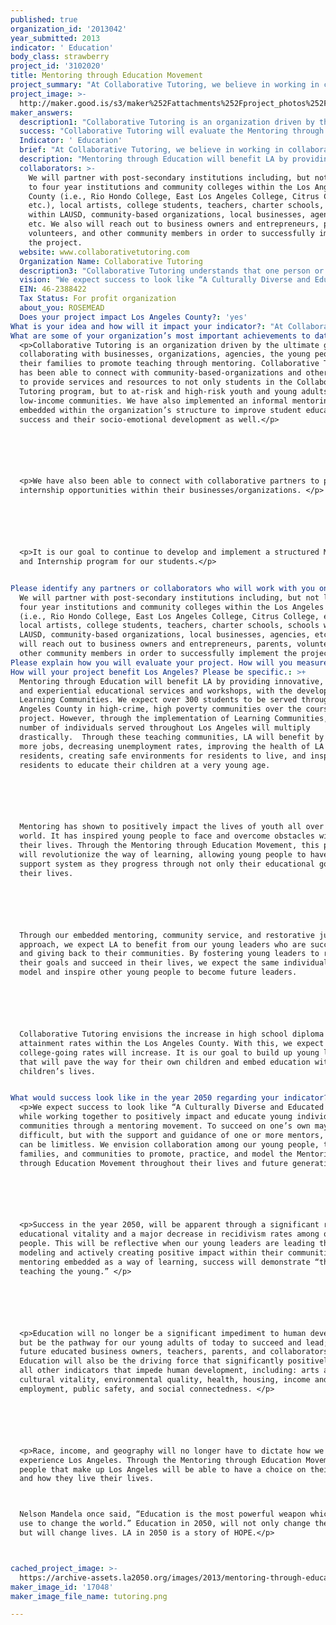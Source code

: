 ```yaml
---
published: true
organization_id: '2013042'
year_submitted: 2013
indicator: ' Education'
body_class: strawberry
project_id: '3102020'
title: Mentoring through Education Movement
project_summary: "At Collaborative Tutoring, we believe in working in collaboration with community partners to utilize resources to guide and support children and young individuals from all walks of life towards success; while fostering positive learning environments- through education, mentorship, community service, and volunteerism. \r\n\r\nThe Mentoring through Education Movement (MEM) project is based on an innovative student-centered approach combined with mentoring and experiential learning to revolutionize traditional ways of learning. The MEM project will allow youth and young adults (in the 7th through 12th grades) coming from high-crime, high-poverty communities within Los Angeles County, to receive high-quality tutoring services in combination with real life experiential learning through volunteerism, community service, and restorative justice.  \r\n\r\nVolunteerism will play a large role in the student’s education by promoting learning both inside and outside the classroom. Students will volunteer with non-profit organizations of their choice for a minimum of 21 hours over the course of the project. Types of volunteering opportunities will positively impact: the environment (i.e. conservation), community enhancement, education, the homeless, humanitarian efforts, etc. All volunteerism and community service activities will promote altruism for the greater good of humanity. Restorative justice will be carried out through the power of poetry, art, creative writing, and/or skits/plays created by the students, which will be showcased at Collaborative Tutoring’s Mentoring through Education Movement Celebration.\r\n\r\nCollaborative Tutoring focuses on the meaningful experiences young people encounter within their lives. Our “Educator/Mentors” will provide one-on-one and/or small group tutoring and mentorship, using the student’s Life Plan as a tool towards success. This movement will allow students to experience education with a whole new approach through relationship building. Our goal is transform our student’s way of learning through various avenues. Not only will students learn within the classroom setting, but they will continue their learning through experiences outside of the classroom. \r\n\r\nThe Mentoring through Education Movement is expected to develop teaching communities in which teaching not only happens in the classroom, but within the communities in Los Angeles as well. Teaching communities will allow students at a middle school and high school level to teach both adults and children by using what they have learned within their experiences. For example, a high school student could adopt a “reading buddy” to improve literacy among elementary school aged children. These teaching communities could be modeled and replicated in all environments and among all ages (young and old). \r\n\r\nA harsh reality in Los Angeles is that our young individuals either are, or are at high-risk of dropping out of high school, being on probation/incarcerated, entering gangs, becoming homeless, etc. Due to the lack of access to resources, it is through the Mentoring through Education Movement that will continue to educate and guide young individuals towards success within their lives. In addition to tutoring services, Collaborative Tutoring’s Mentoring through Education Movement will provide Life Skills workshops, to enhance young people’s socio-emotional development and leadership skills. Workshops include, but are not limited to: using Microsoft Office, basic computer skills (i.e. typing, software), Internet use, E-mail, FAFSA, CAHSEE Prep, College Prep, parenting, job readiness, budgeting, forgiveness, leadership, health, college applications, communication, technology, etc. \r\n\r\nSuccessful completion of the program will allow students the chance to become part of the MEM Internship program. MEM Alumni will be able to apply to become an intern with one of our collaborating partners. Within this internship program, young individuals will have access to a business mentor/s in the workforce. \r\n\r\nThrough Collaborative Tutoring’s Mentoring through Education Movement, we expect the project to impact education with:\r\n\r\n•\t100% of our students will show improvement in their academics\r\n•\tAn increase in High School Diploma attainment and Graduation rates\r\n•\tIncrease in the passing of CAHSEE’s (California High School Exit Exams)\r\n•\tIncrease in TABE (Test of Basic Adult Education) test scores\r\n•\tIncrease in knowledge of college preparation (FAFSA, college applications, college navigation, etc.)\r\n•\tIncrease in college going rates and/or the desire to attend college (community college, four year institution, trade school, etc.)\r\n•\tIncrease in confidence levels within their education and personal development\r\n•\tIncrease in knowledge and access to resources within their communities\r\n•\tIncrease in knowledge of career exploration and goals\r\n•\tIncrease in life skills and leadership development\r\n•\tIncrease in the knowledge and use of skills and tools (i.e. communication, Microsoft Office,"
project_image: >-
  http://maker.good.is/s3/maker%252Fattachments%252Fproject_photos%252Fimages%252F17048%252Fdisplay%252Ftutoring.png=c570x385
maker_answers:
  description1: "Collaborative Tutoring is an organization driven by the ultimate goal of collaborating with businesses, organizations, agencies, the young people, and their families to promote teaching through mentoring. Collaborative Tutoring has been able to connect with community-based-organizations and other agencies to provide services and resources to not only students in the Collaborative Tutoring program, but to at-risk and high-risk youth and young adults in low-income communities. We have also implemented an informal mentoring model embedded within the organization’s structure to improve student educational success and their socio-emotional development as well.\r\n\r\nWe have also been able to connect with collaborative partners to provide internship opportunities within their businesses/organizations. \r\n\r\nIt is our goal to continue to develop and implement a structured Mentoring and Internship program for our students. \r\n"
  success: "Collaborative Tutoring will evaluate the Mentoring through Education Movement using several methods. We will create an evaluation plan, which states our objectives, desired results, our indicators and data to measure our results, and sources of data. In combination with the evaluation plan, we will conduct quarterly SWOT analysis (strengths, weaknesses, opportunities, and threats). This will allow our organization to evaluate the project to see if we met our objectives and deliverables and make adjustments as needed. \r\n\r\nA student’s educational progress will be tracked using mid and post progress reports. In addition to this, data will be collected using Collaborative Tutoring’s pre and post assessment and educational data collection tools, TABE tests, standardized test scores, ASCA National Standards Developmental Competencies and leadership competencies tracking tools.\r\n\r\nCollaborative Tutoring will evaluate the mid-progress and final delivery of the Mentoring through Education Movement project with stakeholders (i.e. Advisory Committee, educator/mentors, parents, community members, etc.) and student satisfaction; asking questions such as:\r\n•\tWere you satisfied with the result?\r\n•\tDid the delivery of the final result run smoothly?\r\n•\tWas the scope and objectives of the project representative of project delivery?\r\n•\tWas the plan for project resources adequate?\r\n•\tWhat could have been improved to make the project successful?\r\n\r\nIn addition to this, we will use KPI (Key Performance Indicators) to help us measure progress and success toward our project objectives. \r\n\r\nWe anticipate that:\r\n•\tStudents under this project will show a 40-60%% increase in the subjects of Math or English Language Arts- as measured by Collaborative Tutoring’s pre and post assessment tools\r\n•\tThere will be a 75% increase in the knowledge of college navigation including, but not limited to: FAFSA, college applications, college choices and majors, etc.- as measured by Collaborative Tutoring’s pre and post assessment tools\r\n•\t25% of high school seniors under project will graduate and earn their high school diploma- as measured by Collaborative Tutoring’s educational data collection\r\n•\tIncrease the passing of CAHSEE’s (California High School Exit Exams) by 20%- as measured by Collaborative Tutoring’s educational data collection\r\n•\t100% increase in knowledge of college preparation (FAFSA, college applications, college navigation, etc.)- using Collaborative Tutoring’s pre and post-assessment tools\r\n•\t60% increase in college going rates and/or the desire to attend college (community college, four year institution, trade school, etc.)- using Collaborative Tutoring’s pre and post-assessment tools\r\n•\t85% increase in confidence levels within their education- using Collaborative Tutoring’s pre and post-assessment tools\r\n•\t100% increase in knowledge and access to resources"
  Indicator: ' Education'
  brief: "At Collaborative Tutoring, we believe in working in collaboration with community partners to utilize resources to guide and support children and young individuals from all walks of life towards success; while fostering positive learning environments- through education, mentorship, community service, and volunteerism. \r\n\r\nThe Mentoring through Education Movement (MEM) project is based on an innovative student-centered approach combined with mentoring and experiential learning to revolutionize traditional ways of learning. The MEM project will allow youth and young adults (in the 7th through 12th grades) coming from high-crime, high-poverty communities within Los Angeles County, to receive high-quality tutoring services in combination with real life experiential learning through volunteerism, community service, and restorative justice.  \r\n\r\nVolunteerism will play a large role in the student’s education by promoting learning both inside and outside the classroom. Students will volunteer with non-profit organizations of their choice for a minimum of 21 hours over the course of the project. Types of volunteering opportunities will positively impact: the environment (i.e. conservation), community enhancement, education, the homeless, humanitarian efforts, etc. All volunteerism and community service activities will promote altruism for the greater good of humanity. Restorative justice will be carried out through the power of poetry, art, creative writing, and/or skits/plays created by the students, which will be showcased at Collaborative Tutoring’s Mentoring through Education Movement Celebration.\r\n\r\nCollaborative Tutoring focuses on the meaningful experiences young people encounter within their lives. Our “Educator/Mentors” will provide one-on-one and/or small group tutoring and mentorship, using the student’s Life Plan as a tool towards success. This movement will allow students to experience education with a whole new approach through relationship building. Our goal is transform our student’s way of learning through various avenues. Not only will students learn within the classroom setting, but they will continue their learning through experiences outside of the classroom. \r\n\r\nThe Mentoring through Education Movement is expected to develop teaching communities in which teaching not only happens in the classroom, but within the communities in Los Angeles as well. Teaching communities will allow students at a middle school and high school level to teach both adults and children by using what they have learned within their experiences. For example, a high school student could adopt a “reading buddy” to improve literacy among elementary school aged children. These teaching communities could be modeled and replicated in all environments and among all ages (young and old). \r\n\r\nA harsh reality in Los Angeles is that our young individuals either are, or are at high-risk of dropping out of high school, being on probation/incarcerated, entering gangs, becoming homeless, etc. Due to the lack of access to resources, it is through the Mentoring through Education Movement that will continue to educate and guide young individuals towards success within their lives. In addition to tutoring services, Collaborative Tutoring’s Mentoring through Education Movement will provide Life Skills workshops, to enhance young people’s socio-emotional development and leadership skills. Workshops include, but are not limited to: using Microsoft Office, basic computer skills (i.e. typing, software), Internet use, E-mail, FAFSA, CAHSEE Prep, College Prep, parenting, job readiness, budgeting, forgiveness, leadership, health, college applications, communication, technology, etc. \r\n\r\nSuccessful completion of the program will allow students the chance to become part of the MEM Internship program. MEM Alumni will be able to apply to become an intern with one of our collaborating partners. Within this internship program, young individuals will have access to a business mentor/s in the workforce. \r\n\r\nThrough Collaborative Tutoring’s Mentoring through Education Movement, we expect the project to impact education with:\r\n\r\n•\t100% of our students will show improvement in their academics\r\n•\tAn increase in High School Diploma attainment and Graduation rates\r\n•\tIncrease in the passing of CAHSEE’s (California High School Exit Exams)\r\n•\tIncrease in TABE (Test of Basic Adult Education) test scores\r\n•\tIncrease in knowledge of college preparation (FAFSA, college applications, college navigation, etc.)\r\n•\tIncrease in college going rates and/or the desire to attend college (community college, four year institution, trade school, etc.)\r\n•\tIncrease in confidence levels within their education and personal development\r\n•\tIncrease in knowledge and access to resources within their communities\r\n•\tIncrease in knowledge of career exploration and goals\r\n•\tIncrease in life skills and leadership development\r\n•\tIncrease in the knowledge and use of skills and tools (i.e. communication, Microsoft Office,"
  description: "Mentoring through Education will benefit LA by providing innovative, hands-on, and experiential educational services and workshops, with the development of Learning Communities. We expect over 300 students to be served throughout Los Angeles County in high-crime, high poverty communities over the course of the project. However, through the implementation of Learning Communities, the number of individuals served throughout Los Angeles will multiply drastically.  Through these teaching communities, LA will benefit by creating more jobs, decreasing unemployment rates, improving the health of LA residents, creating safe environments for residents to live, and inspiring residents to educate their children at a very young age. \r\n\r\nMentoring has shown to positively impact the lives of youth all over the world. It has inspired young people to face and overcome obstacles within their lives. Through the Mentoring through Education Movement, this project will revolutionize the way of learning, allowing young people to have a support system as they progress through not only their educational goals, but their lives.  \r\n\r\nThrough our embedded mentoring, community service, and restorative justice approach, we expect LA to benefit from our young leaders who are succeeding and giving back to their communities. By fostering young leaders to reach their goals and succeed in their lives, we expect the same individuals to model and inspire other young people to become future leaders. \r\n\r\nCollaborative Tutoring envisions the increase in high school diploma attainment rates within the Los Angeles County. With this, we expect that college-going rates will increase. It is our goal to build up young leaders that will pave the way for their own children and embed education within their children’s lives. \r\n"
  collaborators: >-
    We will partner with post-secondary institutions including, but not limited
    to four year institutions and community colleges within the Los Angeles
    County (i.e., Rio Hondo College, East Los Angeles College, Citrus College,
    etc.), local artists, college students, teachers, charter schools, schools
    within LAUSD, community-based organizations, local businesses, agencies,
    etc. We also will reach out to business owners and entrepreneurs, parents,
    volunteers, and other community members in order to successfully implement
    the project. 
  website: www.collaborativetutoring.com
  Organization Name: Collaborative Tutoring
  description3: "Collaborative Tutoring understands that one person or one group cannot meet the needs of all of our young people in Los Angeles. We are strongly embedded in our mission of working in collaboration with other businesses, organizations, and agencies to create diverse and safe “communities, opportunities, resources, and environments” in Los Angeles. We recognize that there are not enough resources for the individuals we serve. Although there are tutoring companies and organizations that provide supplemental educational services and other services similar to our organization, we realize that there is a disconnect between these entities. Due to a lack of funding among these organizations providing similar services, this has created a greater problem of each entity working on their own. \r\n\r\nCollaborative Tutoring does not expect to be successful without the collaboration of community partners. It is through collaborative efforts that make our organization unique and allow us to carry out our vision to meet our mission. One of our goals is to remove the gap between providers, the educational system, resources, and other obstacles- through partnerships with our competitors, sharing ideas, and building relationships and mentorship within our communities. \r\n\r\nWe expect to create a movement of working together to better serve individuals that have somehow faded into the background and have not had their voices heard or have not been given the chance to experience success. Our organization expects to exist along with our partners to bring hope to Los Angeles, even in the face of adversity. \r\n"
  vision: "We expect success to look like “A Culturally Diverse and Educated LA,” while working together to positively impact and educate young individuals and communities through a mentoring movement. To succeed on one’s own may be difficult, but with the support and guidance of one or more mentors, success can be limitless. We envision collaboration among our young people, their families, and communities to promote, practice, and model the Mentoring through Education Movement throughout their lives and future generations. \r\n\r\nSuccess in the year 2050, will be apparent through a significant rise in educational vitality and a major decrease in recidivism rates among our young people. This will be reflective when our young leaders are leading through modeling and actively creating positive impact within their communities. With mentoring embedded as a way of learning, success will demonstrate “the young teaching the young.” \r\n\r\nEducation will no longer be a significant impediment to human development, but be the pathway for our young adults of today to succeed and lead; as future educated business owners, teachers, parents, and collaborators. Education will also be the driving force that significantly positively affects all other indicators that impede human development, including: arts and cultural vitality, environmental quality, health, housing, income and employment, public safety, and social connectedness. \r\n\r\nRace, income, and geography will no longer have to dictate how we live and experience Los Angeles. Through the Mentoring through Education Movement, the people that make up Los Angeles will be able to have a choice on their success and how they live their lives. \r\nNelson Mandela once said, “Education is the most powerful weapon which you can use to change the world.” Education in 2050, will not only change the world, but will change lives. LA in 2050 is a story of HOPE.\r\n"
  EIN: 46-2388422
  Tax Status: For profit organization
  about_you: ROSEMEAD
  Does your project impact Los Angeles County?: 'yes'
What is your idea and how will it impact your indicator?: "At Collaborative Tutoring, we believe in working in collaboration with community partners to utilize resources to guide and support children and young individuals from all walks of life towards success; while fostering positive learning environments- through education, mentorship, community service, and volunteerism. \n\n\nThe Mentoring through Education Movement (MEM) project is based on an innovative student-centered approach combined with mentoring and experiential learning to revolutionize traditional ways of learning. The MEM project will allow youth and young adults (in the 7th-12th grades) coming from high-crime, high-poverty communities within Los Angeles County, to receive high-quality tutoring services in combination with real life experiential learning through volunteerism, community service, and restorative justice.  Volunteerism will play a large role in the student’s education by promoting learning both inside and outside the classroom. Students will volunteer with non-profit organizations for a minimum of 21 hours over the course of the project. Types of volunteering opportunities will positively impact: the environment (i.e. conservation), community enhancement, education, the homeless, humanitarian efforts, etc. All volunteerism and community service activities will promote altruism for the greater good of humanity. Restorative justice will be carried out through the power of poetry, art, creative writing, and/or skits/plays created by the students, which will be showcased at Collaborative Tutoring’s Mentoring through Education Movement Celebration.Collaborative Tutoring focuses on the meaningful experiences young people encounter within their lives. Our “Educator/Mentors” will provide one-on-one and/or small group tutoring and mentorship, using the student’s Life Plan as a tool towards success. This movement will allow students to experience education with a whole new approach through relationship building. Our goal is transform our student’s way of learning through various avenues. Not only will students learn within the classroom setting, but they will continue their learning through experiences outside of the classroom. \n\n\nThe MEM project is expected to develop teaching communities in which teaching not only happens in the classroom, but within the communities in LA as well. Teaching communities will allow students at a middle school and high school level to teach both adults and children by using what they have learned within their experiences. For example, a high school student could adopt a “reading buddy” to improve literacy among elementary school-aged children. These teaching communities could be modeled and replicated in all environments and among all ages- young and old. A harsh reality in LA is that our young people either are, or are at high-risk of dropping out of high school, being on probation/incarcerated, entering gangs, becoming homeless, etc. Due to the lack of access to resources, it is through the Mentoring through Education Movement that will continue to educate and guide young individuals towards success within their lives. In addition to tutoring services, Collaborative Tutoring’s MEM will provide Life Skills workshops, to enhance young people’s socio-emotional development and leadership skills. Workshops include, but are not limited to: using Microsoft Office, basic computer skills (i.e. typing), Internet use, E-mail, FAFSA, CAHSEE & college prep, parenting, job readiness, budgeting, health, technology, etc. Successful completion of the program will allow students the chance to become part of the MEM Internship program. MEM Alumni will be able to apply to become an intern with one of our collaborating partners. Within this internship program, young individuals will have access to a business mentor/s in the workforce. \n\n\nThrough Collaborative Tutoring’s Mentoring through Education Movement, we expect the project to impact education with an increase in:\n\n\n*\tLife skills, leadership and personal development\n\n\n*\tConfidence levels within their education\n\n\n*\tHigh School Diploma attainment and graduation rates\n\n\n*\tPassing of CAHSEE’s and/or TABE (Test of Basic Adult Education) test scores\n\n\n*\tCollege going rates and/or the desire to attend college (community college, 4 year institution, trade school, etc.)\n\n\n*\tKnowledge of college preparation (FAFSA, college apps, college navigation)\n\n\n*\tKnowledge of career exploration and goals\n\n\n*\tKnowledge and use of skills/tools (communication, Microsoft Office, typing, e-mail, etc.)\n\n\n*\tKnowledge and access to resources within their communities\n\n\nCollaborative Tutoring’s ultimate goal is to advocate for our young people and close the gap that disconnects community resources, educational systems, and issues negatively affecting their lives.\n\n\nThe Mentoring through Education Movement program will be a tool for students to use in collaboration with partners within the community, to improve education, while enriching their lives and the communities in "
What are some of your organization’s most important achievements to date?: >+
  <p>Collaborative Tutoring is an organization driven by the ultimate goal of
  collaborating with businesses, organizations, agencies, the young people, and
  their families to promote teaching through mentoring. Collaborative Tutoring
  has been able to connect with community-based-organizations and other agencies
  to provide services and resources to not only students in the Collaborative
  Tutoring program, but to at-risk and high-risk youth and young adults in
  low-income communities. We have also implemented an informal mentoring model
  embedded within the organization’s structure to improve student educational
  success and their socio-emotional development as well.</p>






  <p>We have also been able to connect with collaborative partners to provide
  internship opportunities within their businesses/organizations. </p>






  <p>It is our goal to continue to develop and implement a structured Mentoring
  and Internship program for our students.</p> 


Please identify any partners or collaborators who will work with you on this project.: >-
  We will partner with post-secondary institutions including, but not limited to
  four year institutions and community colleges within the Los Angeles County
  (i.e., Rio Hondo College, East Los Angeles College, Citrus College, etc.),
  local artists, college students, teachers, charter schools, schools within
  LAUSD, community-based organizations, local businesses, agencies, etc. We also
  will reach out to business owners and entrepreneurs, parents, volunteers, and
  other community members in order to successfully implement the project. 
Please explain how you will evaluate your project. How will you measure success?: "<p>Collaborative Tutoring will evaluate the Mentoring through Education Movement using several methods. We will create an evaluation plan, which states our objectives, desired results, our indicators and data to measure our results, and sources of data. In combination with the evaluation plan, we will conduct quarterly SWOT analysis (strengths, weaknesses, opportunities, and threats). This will allow our organization to evaluate the project to see if we met our objectives and deliverables and make adjustments as needed. </p>\n\n\n<p>A student’s educational progress will be tracked using mid and post progress reports. In addition to this, data will be collected using Collaborative Tutoring’s pre and post assessment and educational data collection tools, TABE tests, standardized test scores, ASCA National Standards Developmental Competencies and leadership competencies tracking tools.</p>\n\n\n<p>Collaborative Tutoring will evaluate the mid-progress and final delivery of the Mentoring through Education Movement project with stakeholders (i.e. Advisory Committee, educator/mentors, parents, community members, etc.) and student satisfaction; asking questions such as:</p>\n\n\n<p>*\tWere you satisfied with the result?</p>\n\n\n<p>*\tDid the delivery of the final result run smoothly?</p>\n\n\n<p>*\tWas the scope and objectives of the project representative of project delivery?</p>\n\n\n<p>*\tWas the plan for project resources adequate?</p>\n\n\n<p>*\tWhat could have been improved to make the project successful?</p>\n\n\n<p>In addition to this, we will use KPI (Key Performance Indicators) to help us measure progress and success toward our project objectives.</p> \n\n\n<p>We anticipate that:</p>\n\n\n<p>*\tStudents under this project will show a 40-60%% increase in the subjects of Math or English Language Arts- as measured by Collaborative Tutoring’s pre and post assessment tools</p>\n\n\n<p>*\tThere will be a 75% increase in the knowledge of college navigation including, but not limited to: FAFSA, college applications, college choices and majors, etc.- as measured by Collaborative Tutoring’s pre and post assessment tools</p>\n\n\n<p>*\t25% of high school seniors under project will graduate and earn their high school diploma- as measured by Collaborative Tutoring’s educational data collection</p>\n\n\n<p>*\tIncrease the passing of CAHSEE’s (California High School Exit Exams) by 20%- as measured by Collaborative Tutoring’s educational data collection</p><p>*\t100% increase in knowledge of college preparation (FAFSA, college applications, college navigation, etc.)- using Collaborative Tutoring’s pre and post-assessment tools</p>\n\n\n<p>*\t60% increase in college going rates and/or the desire to attend college (community college, four year institution, trade school, etc.)- using Collaborative Tutoring’s pre and post-assessment tools</p>\n\n\n<p>*\t85% increase in confidence levels within their education- using Collaborative Tutoring’s pre and post-assessment tools</p>\n\n\n<p>*\t100% increase in knowledge and access to resources</p>"
How will your project benefit Los Angeles? Please be specific.: >+
  Mentoring through Education will benefit LA by providing innovative, hands-on,
  and experiential educational services and workshops, with the development of
  Learning Communities. We expect over 300 students to be served throughout Los
  Angeles County in high-crime, high poverty communities over the course of the
  project. However, through the implementation of Learning Communities, the
  number of individuals served throughout Los Angeles will multiply
  drastically.  Through these teaching communities, LA will benefit by creating
  more jobs, decreasing unemployment rates, improving the health of LA
  residents, creating safe environments for residents to live, and inspiring
  residents to educate their children at a very young age. 






  Mentoring has shown to positively impact the lives of youth all over the
  world. It has inspired young people to face and overcome obstacles within
  their lives. Through the Mentoring through Education Movement, this project
  will revolutionize the way of learning, allowing young people to have a
  support system as they progress through not only their educational goals, but
  their lives.  






  Through our embedded mentoring, community service, and restorative justice
  approach, we expect LA to benefit from our young leaders who are succeeding
  and giving back to their communities. By fostering young leaders to reach
  their goals and succeed in their lives, we expect the same individuals to
  model and inspire other young people to become future leaders. 






  Collaborative Tutoring envisions the increase in high school diploma
  attainment rates within the Los Angeles County. With this, we expect that
  college-going rates will increase. It is our goal to build up young leaders
  that will pave the way for their own children and embed education within their
  children’s lives. 


What would success look like in the year 2050 regarding your indicator?: >+
  <p>We expect success to look like “A Culturally Diverse and Educated LA,”
  while working together to positively impact and educate young individuals and
  communities through a mentoring movement. To succeed on one’s own may be
  difficult, but with the support and guidance of one or more mentors, success
  can be limitless. We envision collaboration among our young people, their
  families, and communities to promote, practice, and model the Mentoring
  through Education Movement throughout their lives and future generations. </p>






  <p>Success in the year 2050, will be apparent through a significant rise in
  educational vitality and a major decrease in recidivism rates among our young
  people. This will be reflective when our young leaders are leading through
  modeling and actively creating positive impact within their communities. With
  mentoring embedded as a way of learning, success will demonstrate “the young
  teaching the young.” </p>






  <p>Education will no longer be a significant impediment to human development,
  but be the pathway for our young adults of today to succeed and lead; as
  future educated business owners, teachers, parents, and collaborators.
  Education will also be the driving force that significantly positively affects
  all other indicators that impede human development, including: arts and
  cultural vitality, environmental quality, health, housing, income and
  employment, public safety, and social connectedness. </p>






  <p>Race, income, and geography will no longer have to dictate how we live and
  experience Los Angeles. Through the Mentoring through Education Movement, the
  people that make up Los Angeles will be able to have a choice on their success
  and how they live their lives. 



  Nelson Mandela once said, “Education is the most powerful weapon which you can
  use to change the world.” Education in 2050, will not only change the world,
  but will change lives. LA in 2050 is a story of HOPE.</p>



cached_project_image: >-
  https://archive-assets.la2050.org/images/2013/mentoring-through-education-movement/maker.good.is/s3/maker%252Fattachments%252Fproject_photos%252Fimages%252F17048%252Fdisplay%252Ftutoring.png=c570x385.png
maker_image_id: '17048'
maker_image_file_name: tutoring.png

---
```

